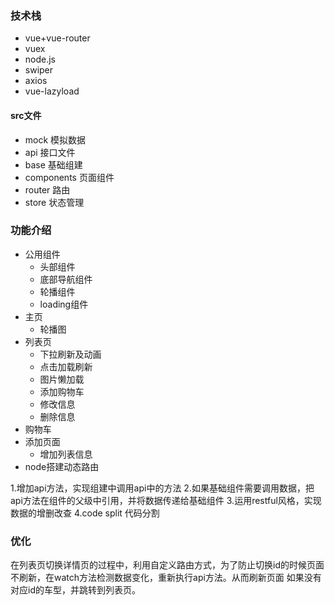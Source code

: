 ### 技术栈
- vue+vue-router
- vuex
- node.js
- swiper
- axios
- vue-lazyload
#### src文件
- mock 模拟数据
- api 接口文件
- base 基础组建
- components 页面组件
- router 路由
- store 状态管理

### 功能介绍
- 公用组件
  - 头部组件
  - 底部导航组件
  - 轮播组件
  - loading组件
- 主页
  - 轮播图
- 列表页
  - 下拉刷新及动画
  - 点击加载刷新
  - 图片懒加载
  - 添加购物车
  - 修改信息
  - 删除信息
- 购物车
- 添加页面
  - 增加列表信息
- node搭建动态路由

1.增加api方法，实现组建中调用api中的方法
2.如果基础组件需要调用数据，把api方法在组件的父级中引用，并将数据传递给基础组件
3.运用restful风格，实现数据的增删改查
4.code split 代码分割
### 优化
在列表页切换详情页的过程中，利用自定义路由方式，为了防止切换id的时候页面不刷新，在watch方法检测数据变化，重新执行api方法。从而刷新页面
如果没有对应id的车型，并跳转到列表页。






